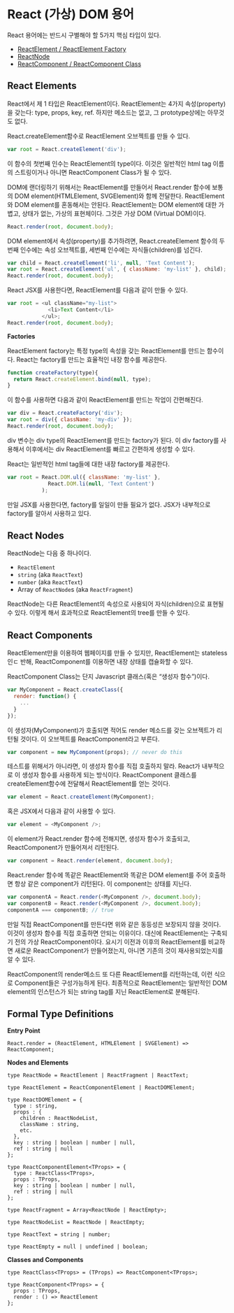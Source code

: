 React (가상) DOM 용어
==============

React 용어에는 반드시 구별해야 할 5가지 핵심 타입이 있다.

- [ReactElement / ReactElement Factory](#react-elements)
- [ReactNode](#react-nodes)
- [ReactComponent / ReactComponent Class](#react-components)


React Elements
--------------

React에서 제 1 타입은 ReactElement이다. ReactElement는 4가지 속성(property)을 갖는다: type, props, key, ref. 하지만 메소드는 없고, 그 prototype상에는 아무것도 없다.

React.createElement함수로 ReactElement 오브젝트를 만들 수 있다.

```javascript
var root = React.createElement('div');
```

이 함수의 첫번째 인수는 ReactElement의 type이다. 이것은 일반적인 html tag 이름의 스트링이거나 아니면 ReactComponent Class가 될 수 있다.

DOM에 랜더링하기 위해서는 ReactElement를 만들어서 React.render 함수에 보통의 DOM element(HTMLElement, SVGElement)와 함께 전달한다. ReactElement와 DOM element를 혼동해서는 안된다. ReactElement는 DOM element에 대한 가볍고, 상태가 없는, 가상의 표현체이다. 그것은 가상 DOM (Virtual DOM)이다.

```javascript
React.render(root, document.body);
```

DOM element에서 속성(property)를 추가하려면, React.createElement 함수의 두번째 인수에는 속성 오브젝트를, 세번째 인수에는 자식들(children)를 넘긴다.

```javascript
var child = React.createElement('li', null, 'Text Content');
var root = React.createElement('ul', { className: 'my-list' }, child);
React.render(root, document.body);
```

React JSX를 사용한다면, ReactElement를 다음과 같이 만들 수 있다.

```javascript
var root = <ul className="my-list">
             <li>Text Content</li>
           </ul>;
React.render(root, document.body);
```

__Factories__

ReactElement factory는 특정 type의 속성을 갖는 ReactElement를 만드는 함수이다. React는 factory를 만드는 효율적인 내장 함수를 제공한다.

```javascript
function createFactory(type){
  return React.createElement.bind(null, type);
}
```

이 함수를 사용하면 다음과 같이 ReactElement를 만드는 작업이 간편해진다.

```javascript
var div = React.createFactory('div');
var root = div({ className: 'my-div' });
React.render(root, document.body);
```

div 변수는 div type의 ReactElement를 만드는 factory가 된다. 이 div factory를 사용해서 이후에서는 div ReactElement를 빠르고 간편하게 생성할 수 있다.

React는 일반적인 html tag들에 대한 내장 factory를 제공한다.

```javascript
var root = React.DOM.ul({ className: 'my-list' },
             React.DOM.li(null, 'Text Content')
           );
```

만일 JSX를 사용한다면, factory를 일일이 만들 필요가 없다. JSX가 내부적으로 factory를 알아서 사용하고 있다.


React Nodes
-----------

ReactNode는 다음 중 하나이다.

- `ReactElement`
- `string` (aka `ReactText`)
- `number` (aka `ReactText`)
- Array of `ReactNode`s (aka `ReactFragment`)


ReactNode는 다른 ReactElement의 속성으로 사용되어 자식(children)으로 표현될 수 있다. 이렇게 해서 효과적으로 ReactElement의 tree를 만들 수 있다.


React Components
----------------

ReactElement만을 이용하여 웹페이지를 만들 수 있지만, ReactElement는 stateless인ㄷ 반해, ReactComponent를 이용하면 내장 상태를 캡슐화할 수 있다.

ReactComponent Class는 단지 Javascript 클래스(혹은 “생성자 함수”)이다.

```javascript
var MyComponent = React.createClass({
  render: function() {
    ...
  }
});
```

이 생성자(MyComponent)가 호출되면 적어도 render 메소드를 갖는 오브젝트가 리턴될 것이다. 이 오브젝트를 ReactComponent라고 부른다.

```javascript
var component = new MyComponent(props); // never do this
```

테스트를 위해서가 아니라면, 이 생성자 함수를 직접 호출하지 말라. React가 내부적으로 이 생성자 함수를 사용하게 되는 방식이다. ReactComponent 클래스를 createElement함수에 전달해서 ReactElement를 얻는 것이다.

```javascript
var element = React.createElement(MyComponent);
```

혹은 JSX에서 다음과 같이 사용할 수 있다.

```javascript
var element = <MyComponent />;
```

이 element가 React.render 함수에 전해지면, 생성자 함수가 호출되고, ReactComponent가 만들어져서 리턴된다.

```javascript
var component = React.render(element, document.body);
```

React.render 함수에 똑같은 ReactElement와 똑같은 DOM element를 주어 호출하면 항상 같은 component가 리턴된다. 이 component는 상태를 지닌다.

```javascript
var componentA = React.render(<MyComponent />, document.body);
var componentB = React.render(<MyComponent />, document.body);
componentA === componentB; // true
```

만일 직접 ReactComponent를 만든다면 위와 같은 동등성은 보장되지 않을 것이다. 이것이 생성자 함수를 직접 호출하면 안되는 이유이다. 대신에 ReactElement는 구축되기 전의 가상 ReactComponent이다. 요시기 이전과 이후의 ReactElement를 비교하면 새로운 ReactComponent가 만들어졌는지, 아니면 기존의 것이 재사용되었는지를 알 수 있다.

ReactComponent의 render메소드 또 다른 ReactElement를 리턴하는데, 이런 식으로 Component들은 구성가능하게 된다. 최종적으로 ReactElement는 일반적인 DOM element의 인스턴스가 되는 string tag를 지닌 ReactElement로 분해된다.

Formal Type Definitions
-----------------------

__Entry Point__

```
React.render = (ReactElement, HTMLElement | SVGElement) => ReactComponent;
```

__Nodes and Elements__

```
type ReactNode = ReactElement | ReactFragment | ReactText;

type ReactElement = ReactComponentElement | ReactDOMElement;

type ReactDOMElement = {
  type : string,
  props : {
    children : ReactNodeList,
    className : string,
    etc.
  },
  key : string | boolean | number | null,
  ref : string | null
};

type ReactComponentElement<TProps> = {
  type : ReactClass<TProps>,
  props : TProps,
  key : string | boolean | number | null,
  ref : string | null
};

type ReactFragment = Array<ReactNode | ReactEmpty>;

type ReactNodeList = ReactNode | ReactEmpty;

type ReactText = string | number;

type ReactEmpty = null | undefined | boolean;
```

__Classes and Components__

```
type ReactClass<TProps> = (TProps) => ReactComponent<TProps>;

type ReactComponent<TProps> = {
  props : TProps,
  render : () => ReactElement
};
```
